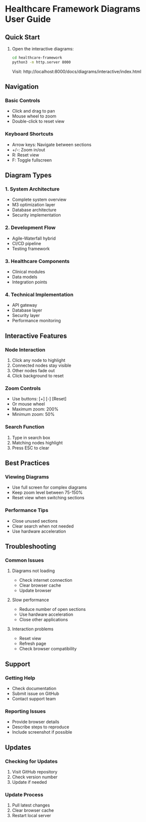 # Healthcare Framework Diagrams User Guide

## Quick Start

1. Open the interactive diagrams:
   ```bash
   cd healthcare-framework
   python3 -m http.server 8000
   ```
   Visit: http://localhost:8000/docs/diagrams/interactive/index.html

## Navigation

### Basic Controls
- Click and drag to pan
- Mouse wheel to zoom
- Double-click to reset view

### Keyboard Shortcuts
- Arrow keys: Navigate between sections
- +/-: Zoom in/out
- R: Reset view
- F: Toggle fullscreen

## Diagram Types

### 1. System Architecture
- Complete system overview
- M3 optimization layer
- Database architecture
- Security implementation

### 2. Development Flow
- Agile-Waterfall hybrid
- CI/CD pipeline
- Testing framework

### 3. Healthcare Components
- Clinical modules
- Data models
- Integration points

### 4. Technical Implementation
- API gateway
- Database layer
- Security layer
- Performance monitoring

## Interactive Features

### Node Interaction
1. Click any node to highlight
2. Connected nodes stay visible
3. Other nodes fade out
4. Click background to reset

### Zoom Controls
- Use buttons: [+] [-] [Reset]
- Or mouse wheel
- Maximum zoom: 200%
- Minimum zoom: 50%

### Search Function
1. Type in search box
2. Matching nodes highlight
3. Press ESC to clear

## Best Practices

### Viewing Diagrams
- Use full screen for complex diagrams
- Keep zoom level between 75-150%
- Reset view when switching sections

### Performance Tips
- Close unused sections
- Clear search when not needed
- Use hardware acceleration

## Troubleshooting

### Common Issues
1. Diagrams not loading
   - Check internet connection
   - Clear browser cache
   - Update browser

2. Slow performance
   - Reduce number of open sections
   - Use hardware acceleration
   - Close other applications

3. Interaction problems
   - Reset view
   - Refresh page
   - Check browser compatibility

## Support

### Getting Help
- Check documentation
- Submit issue on GitHub
- Contact support team

### Reporting Issues
- Provide browser details
- Describe steps to reproduce
- Include screenshot if possible

## Updates

### Checking for Updates
1. Visit GitHub repository
2. Check version number
3. Update if needed

### Update Process
1. Pull latest changes
2. Clear browser cache
3. Restart local server
